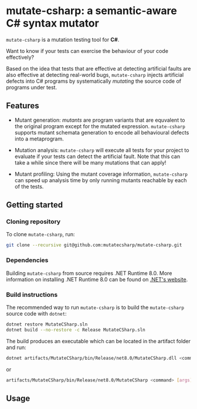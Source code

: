# mutate-csharp: a semantic-aware C# syntax mutator

`mutate-csharp` is a mutation testing tool for __C#__.

Want to know if your tests can exercise the behaviour
of your code effectively?

Based on the idea that tests
that are effective at detecting artificial faults are also
effective at detecting real-world bugs,
`mutate-csharp` injects artificial defects into C# programs 
by systematically _mutating_ the source code of programs 
under test.

## Features

- Mutant generation: _mutants_ are program variants that are
equvalent to the original program except for the
mutated expression. `mutate-csharp` supports mutant schemata
generation to encode all behavioural defects into a metaprogram.

- Mutation analysis: `mutate-csharp` will execute all tests for your project to evaluate
if your tests can detect the artificial fault. Note that this can
take a while since there will be many mutations that can apply!

- Mutant profiling: Using the mutant coverage information,
`mutate-csharp` can speed up analysis time by only running mutants
reachable by each of the tests.

## Getting started

### Cloning repository

To clone `mutate-csharp`, run:
```sh
git clone --recursive git@github.com:mutatecsharp/mutate-csharp.git
```

### Dependencies

Building `mutate-csharp` from source requires .NET Runtime 8.0. More information
on installing .NET Runtime 8.0 can be found on 
[.NET's website](https://dotnet.microsoft.com/en-us/download/dotnet/8.0).

### Build instructions

The recommended way to run `mutate-csharp` is to build the `mutate-csharp`
source code with `dotnet`:

```sh
dotnet restore MutateCSharp.sln
dotnet build --no-restore -c Release MutateCSharp.sln
```

The build produces an executable which can be located in the artifact folder and
run:
```sh
dotnet artifacts/MutateCSharp/bin/Release/net8.0/MutateCSharp.dll <command> [args]
```

or 
```sh
artifacts/MutateCSharp/bin/Release/net8.0/MutateCSharp <command> [args]
```


## Usage







